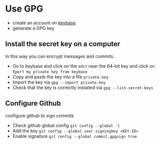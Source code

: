 # Use GPG

* create an account on [keybase](keybase.io)
* generate a GPG key

## Install the secret key on a computer

In this way you can encrypt messages and commits.

* Go to keybase and click on the `edit` near the 64-bit key and click on `Eport my private key from keybase`
* Copy and paste the key into a file `private.key`
* Import the key via `gpg --import private.key`
* Check that the key is correctly installed via `gpg --list-secret-keys`

## Configure Github

configure github to sign commits

* Check github global config `git config --global -l`
* Add the key `git config --global user.signingkey <KEY-ID>`
* Enable signature `git config --global commit.gpgsign true`
